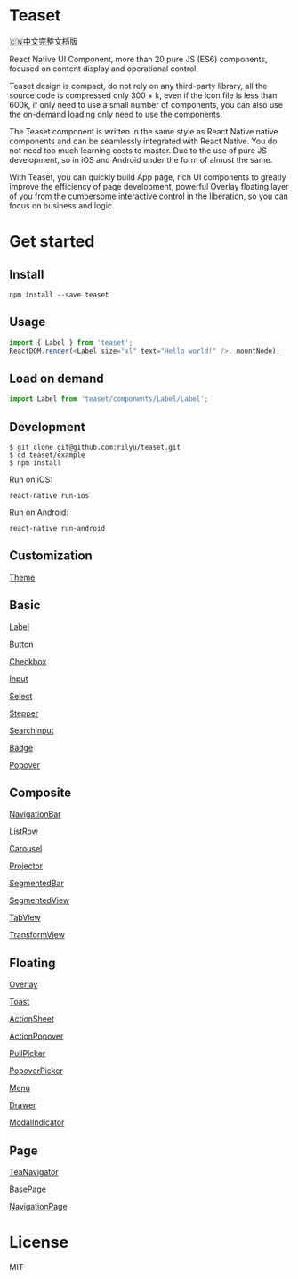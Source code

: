 # Teaset
[🇨🇳中文完整文档版](../cn/README.md)

React Native UI Component, more than 20 pure JS (ES6) components, focused on content display and operational control.

Teaset design is compact, do not rely on any third-party library, all the source code is compressed only 300 + k, even if the icon file is less than 600k, if only need to use a small number of components, you can also use the on-demand loading only need to use the components.

The Teaset component is written in the same style as React Native native components and can be seamlessly integrated with React Native. You do not need too much learning costs to master. Due to the use of pure JS development, so in iOS and Android under the form of almost the same.

With Teaset, you can quickly build App page, rich UI components to greatly improve the efficiency of page development, powerful Overlay floating layer of you from the cumbersome interactive control in the liberation, so you can focus on business and logic.


# Get started

## Install
```shell
npm install --save teaset
```

## Usage
```js
import { Label } from 'teaset';
ReactDOM.render(<Label size="xl" text="Hello world!" />, mountNode);
```
## Load on demand
```js
import Label from 'teaset/components/Label/Label';
```

## Development
```
$ git clone git@github.com:rilyu/teaset.git
$ cd teaset/example
$ npm install
```
Run on iOS:
```
react-native run-ios
```
Run on Android:
```
react-native run-android
```

## Customization
[Theme](./Theme.md)

## Basic
[Label](./Label.md)

[Button](./Button.md)

[Checkbox](./Checkbox.md)

[Input](./Input.md)

[Select](./Select.md)

[Stepper](./Stepper.md)

[SearchInput](./SearchInput.md)

[Badge](./Badge.md)

[Popover](./Popover.md)

## Composite
[NavigationBar](./NavigationBar.md)

[ListRow](./ListRow.md)

[Carousel](./Carousel.md)

[Projector](./Projector.md)

[SegmentedBar](./SegmentedBar.md)

[SegmentedView](./SegmentedView.md)

[TabView](./TabView.md)

[TransformView](./TransformView.md)

## Floating
[Overlay](./Overlay.md)

[Toast](./Toast.md)

[ActionSheet](./ActionSheet.md)

[ActionPopover](./ActionPopover.md)

[PullPicker](./PullPicker.md)

[PopoverPicker](./PopoverPicker.md)

[Menu](./Menu.md)

[Drawer](./Drawer.md)

[ModalIndicator](./ModalIndicator.md)

## Page
[TeaNavigator](./TeaNavigator.md)

[BasePage](./BasePage.md)

[NavigationPage](./NavigationPage.md)

# License
MIT